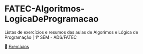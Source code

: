 # FATEC-Algoritmos-LogicaDeProgramacao
Listas de exercícios e resumos das aulas de Algorimos e Lógica de Programação | 1º SEM - ADS/FATEC

🌱 [Exercícios](exercicios_aula/)